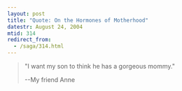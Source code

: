 ```yaml
---
layout: post
title: "Quote: On the Hormones of Motherhood"
datestr: August 24, 2004
mtid: 314
redirect_from:
  - /saga/314.html
---
```


> "I want my son to think he has a gorgeous mommy."
>
> --My friend Anne
